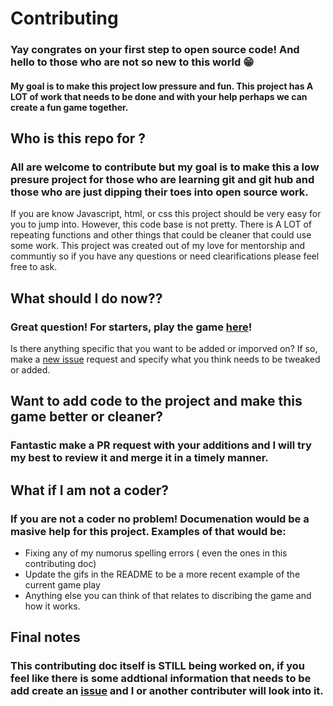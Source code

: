 # Contributing 

### Yay congrates on your first step to open source code! And hello to those who are not so new to this world 😁
#### My goal is to make this project low pressure and fun. This project has A LOT of work that needs to be done and with your help perhaps we can create a fun game together.

## Who is this repo for ?
### All are welcome to contribute but my goal is to make this a low presure project for those who are learning git and git hub and those who are just dipping their toes into open source work. 

If you are know Javascript, html, or css this project should be very easy for you to jump into. However, this code base is not pretty. There is A LOT of repeating functions and other things that could be cleaner that could use some work. This project was created out of my love for mentorship and communtiy so if you have any questions or need clearifications please feel free to ask. 

## What should I do now??
### Great question! For starters, play the game [here](https://alexandria.github.io/match-three-game/index.html)! 
Is there anything specific that you want to be added or imporved on? If so, make a [ new issue](https://github.com/Alexandria/match-three-game/issues/new) request and specify what you think needs to be tweaked or added.

## Want to add code to the project and make this game better or cleaner?
### Fantastic make a PR request with your additions and I will try my best to review it and merge it in a timely manner. 

## What if I am not a coder? 
### If you are not a coder no problem! Documenation would be a masive help for this project. Examples of that would be:
- Fixing any of my numorus spelling errors ( even the ones in this contributing doc)
- Update the gifs in the README to be a more recent example of the current game play
- Anything else you can think of that relates to discribing the game and how it works.

## Final notes 
### This contributing doc itself is STILL being worked on, if you feel like there is some addtional information that needs to be add create an [issue](https://alexandria.github.io/match-three-game/index.html) and I or another contributer will look into it.  

